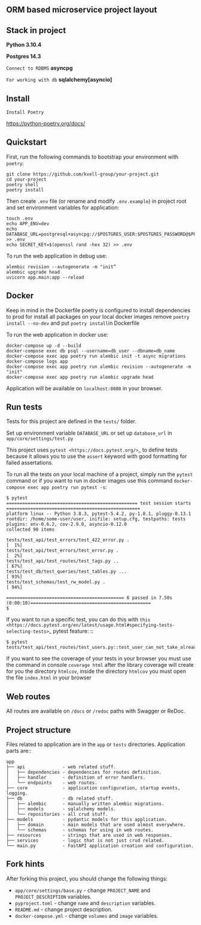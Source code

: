ORM based microservice project layout
----------

Stack in project
----------

**Python 3.10.4**

**Postgres 14.3**

``Сonnect to RDBMS``
**asyncpg**

``For working with db``
**sqlalchemy[asyncio]**

Install
----------
``Install Poetry``

https://python-poetry.org/docs/

Quickstart
----------

First, run the following commands to bootstrap your environment with ``poetry``:

    git clone https://github.com/kvell-group/your-project.git
    cd your-project
    poetry shell
    poetry install

Then create ``.env`` file (or rename and modify ``.env.example``) in project root and set environment variables for application:

    touch .env
    echo APP_ENV=dev
    echo DATABASE_URL=postgresql+asyncpg://$POSTGRES_USER:$POSTGRES_PASSWORD@$POSTGRES_HOST:$POSTGRES_PORT/$POSTGRES_DB >> .env
    echo SECRET_KEY=$(openssl rand -hex 32) >> .env

To run the web application in debug use:

    alembic revision --autogenerate -m "init”
    alembic upgrade head
    uvicorn app.main:app --reload

Docker
----------
Keep in mind in the Dockerfile poetry is configured to install dependencies
to prod for install all packages on your local docker images remove ``poetry install --no-dev``
and put ``poetry install``in Dockerfile

To run the web application in docker use:

    docker-compose up -d --build
    docker-compose exec db psql --username=db_user --dbname=db_name
    docker-compose exec app poetry run alembic init -t async migrations
    docker-compose logs app
    docker-compose exec app poetry run alembic revision --autogenerate -m "init"
    docker-compose exec app poetry run alembic upgrade head

Application will be available on ``localhost:8080`` in your browser.

Run tests
---------

Tests for this project are defined in the ``tests/`` folder.

Set up environment variable ``DATABASE_URL`` or set up ``database_url`` in ``app/core/settings/test.py``

This project uses `pytest <https://docs.pytest.org/>`_ to define tests because it allows you to
use the ``assert`` keyword with good formatting for failed assertations.

To run all the tests on your local machine of a project, simply run the ``pytest`` command
or if you want to run in docker images use this command
``docker-compose exec app poetry run pytest -s``:

    $ pytest
    ================================================= test session starts ==================================================
    platform linux -- Python 3.8.3, pytest-5.4.2, py-1.8.1, pluggy-0.13.1
    rootdir: /home/some-user/user, inifile: setup.cfg, testpaths: tests
    plugins: env-0.6.2, cov-2.9.0, asyncio-0.12.0
    collected 90 items

    tests/test_api/test_errors/test_422_error.py .                                                                   [  1%]
    tests/test_api/test_errors/test_error.py .                                                                       [  2%]
    tests/test_api/test_routes/test_tags.py ..                                                                       [ 67%]
    tests/test_db/test_queries/test_tables.py ...                                                                    [ 93%]
    tests/test_schemas/test_rw_model.py .                                                                            [ 94%]

    ============================================ 6 passed in 7.50s (0:00:10)=============================================
    $

If you want to run a specific test, you can do this with `this
<https://docs.pytest.org/en/latest/usage.html#specifying-tests-selecting-tests>`_ pytest feature: ::

    $ pytest tests/test_api/test_routes/test_users.py::test_user_can_not_take_already_used_credentials

If you want to see the coverage of your tests in your browser you must use the command in console `coverage html` after the
library coverage will create for you the directory `htmlcov`, inside the directory `htmlcov` you must open the file `index.html` in your browser

Web routes
----------

All routes are available on ``/docs`` or ``/redoc`` paths with Swagger or ReDoc.

Project structure
-----------------

Files related to application are in the ``app`` or ``tests`` directories.
Application parts are::

    app
    ├── api              - web related stuff.
    │   ├── dependencies - dependencies for routes definition.
    │   ├── handler      - definition of error handlers.
    │   └── endpoints    - web routes.
    ├── core             - application configuration, startup events, logging.
    ├── db               - db related stuff.
    │   ├── alembic      - manually written alembic migrations.
    │   ├── models       - sqlalchemy models.
    │   └── repositories - all crud stuff.
    ├── models           - pydantic models for this application.
    │   ├── domain       - main models that are used almost everywhere.
    │   └── schemas      - schemas for using in web routes.
    ├── resources        - strings that are used in web responses.
    ├── services         - logic that is not just crud related.
    └── main.py          - FastAPI application creation and configuration.

Fork hints
----------

After forking this project, you should change the following things:

-  ``app/core/settings/base.py`` - change ``PROJECT_NAME`` and ``PROJECT_DESCRIPTION`` variables.
-  ``pyproject.toml`` - change ``name`` and ``description`` variables.
-  ``README.md`` - change project description.
-  ``docker-compose.yml`` - change ``volumes`` and ``image`` variables.
